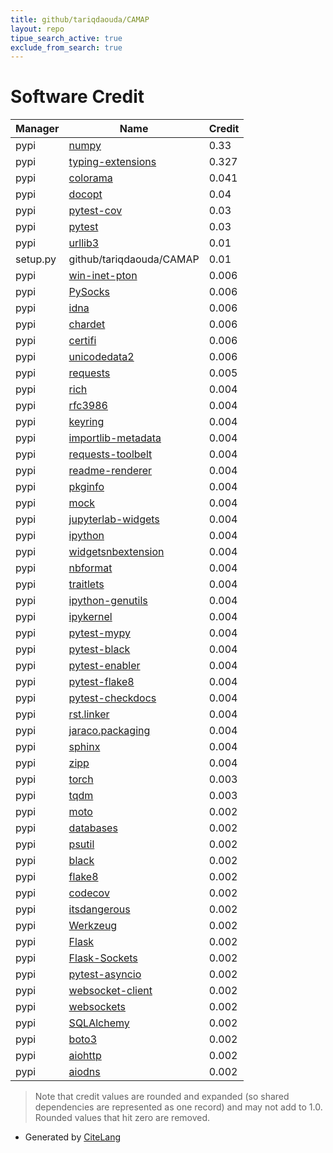 ```yaml
---
title: github/tariqdaouda/CAMAP
layout: repo
tipue_search_active: true
exclude_from_search: true
---
```

# Software Credit

|Manager|Name|Credit|
|-------|----|------|
|pypi|[numpy](https://www.numpy.org)|0.33|
|pypi|[typing-extensions](https://typing.readthedocs.io/)|0.327|
|pypi|[colorama](https://github.com/tartley/colorama)|0.041|
|pypi|[docopt](https://pypi.org/project/docopt)|0.04|
|pypi|[pytest-cov](https://pypi.org/project/pytest-cov)|0.03|
|pypi|[pytest](https://pypi.org/project/pytest)|0.03|
|pypi|[urllib3](https://urllib3.readthedocs.io/)|0.01|
|setup.py|github/tariqdaouda/CAMAP|0.01|
|pypi|[win-inet-pton](https://github.com/hickeroar/win_inet_pton)|0.006|
|pypi|[PySocks](https://github.com/Anorov/PySocks)|0.006|
|pypi|[idna](https://github.com/kjd/idna)|0.006|
|pypi|[chardet](https://github.com/chardet/chardet)|0.006|
|pypi|[certifi](https://certifiio.readthedocs.io/en/latest/)|0.006|
|pypi|[unicodedata2](https://pypi.org/project/unicodedata2)|0.006|
|pypi|[requests](https://requests.readthedocs.io)|0.005|
|pypi|[rich](https://pypi.org/project/rich)|0.004|
|pypi|[rfc3986](https://pypi.org/project/rfc3986)|0.004|
|pypi|[keyring](https://pypi.org/project/keyring)|0.004|
|pypi|[importlib-metadata](https://pypi.org/project/importlib-metadata)|0.004|
|pypi|[requests-toolbelt](https://pypi.org/project/requests-toolbelt)|0.004|
|pypi|[readme-renderer](https://pypi.org/project/readme-renderer)|0.004|
|pypi|[pkginfo](https://pypi.org/project/pkginfo)|0.004|
|pypi|[mock](https://pypi.org/project/mock)|0.004|
|pypi|[jupyterlab-widgets](https://pypi.org/project/jupyterlab-widgets)|0.004|
|pypi|[ipython](https://pypi.org/project/ipython)|0.004|
|pypi|[widgetsnbextension](https://pypi.org/project/widgetsnbextension)|0.004|
|pypi|[nbformat](https://pypi.org/project/nbformat)|0.004|
|pypi|[traitlets](https://pypi.org/project/traitlets)|0.004|
|pypi|[ipython-genutils](https://pypi.org/project/ipython-genutils)|0.004|
|pypi|[ipykernel](https://pypi.org/project/ipykernel)|0.004|
|pypi|[pytest-mypy](https://pypi.org/project/pytest-mypy)|0.004|
|pypi|[pytest-black](https://pypi.org/project/pytest-black)|0.004|
|pypi|[pytest-enabler](https://pypi.org/project/pytest-enabler)|0.004|
|pypi|[pytest-flake8](https://pypi.org/project/pytest-flake8)|0.004|
|pypi|[pytest-checkdocs](https://pypi.org/project/pytest-checkdocs)|0.004|
|pypi|[rst.linker](https://pypi.org/project/rst.linker)|0.004|
|pypi|[jaraco.packaging](https://pypi.org/project/jaraco.packaging)|0.004|
|pypi|[sphinx](https://pypi.org/project/sphinx)|0.004|
|pypi|[zipp](https://pypi.org/project/zipp)|0.004|
|pypi|[torch](https://pytorch.org/)|0.003|
|pypi|[tqdm](https://tqdm.github.io)|0.003|
|pypi|[moto](https://pypi.org/project/moto)|0.002|
|pypi|[databases](https://pypi.org/project/databases)|0.002|
|pypi|[psutil](https://pypi.org/project/psutil)|0.002|
|pypi|[black](https://pypi.org/project/black)|0.002|
|pypi|[flake8](https://pypi.org/project/flake8)|0.002|
|pypi|[codecov](https://pypi.org/project/codecov)|0.002|
|pypi|[itsdangerous](https://pypi.org/project/itsdangerous)|0.002|
|pypi|[Werkzeug](https://pypi.org/project/Werkzeug)|0.002|
|pypi|[Flask](https://pypi.org/project/Flask)|0.002|
|pypi|[Flask-Sockets](https://pypi.org/project/Flask-Sockets)|0.002|
|pypi|[pytest-asyncio](https://pypi.org/project/pytest-asyncio)|0.002|
|pypi|[websocket-client](https://pypi.org/project/websocket-client)|0.002|
|pypi|[websockets](https://pypi.org/project/websockets)|0.002|
|pypi|[SQLAlchemy](https://pypi.org/project/SQLAlchemy)|0.002|
|pypi|[boto3](https://pypi.org/project/boto3)|0.002|
|pypi|[aiohttp](https://pypi.org/project/aiohttp)|0.002|
|pypi|[aiodns](https://pypi.org/project/aiodns)|0.002|


> Note that credit values are rounded and expanded (so shared dependencies are represented as one record) and may not add to 1.0. Rounded values that hit zero are removed.


- Generated by [CiteLang](https://github.com/vsoch/citelang)

